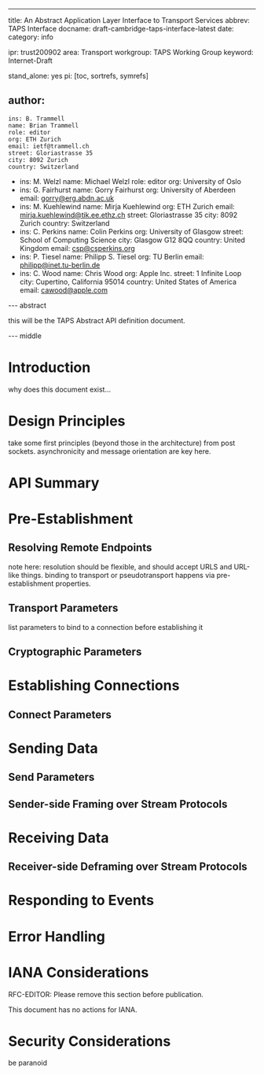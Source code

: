 ---
title: An Abstract Application Layer Interface to Transport Services
abbrev: TAPS Interface
docname: draft-cambridge-taps-interface-latest
date:
category: info

ipr: trust200902
area: Transport
workgroup: TAPS Working Group
keyword: Internet-Draft

stand_alone: yes
pi: [toc, sortrefs, symrefs]

author:
  -
    ins: B. Trammell
    name: Brian Trammell
    role: editor
    org: ETH Zurich
    email: ietf@trammell.ch
    street: Gloriastrasse 35
    city: 8092 Zurich
    country: Switzerland
  -
    ins: M. Welzl
    name: Michael Welzl
    role: editor
    org: University of Oslo
  -
    ins: G. Fairhurst
    name: Gorry Fairhurst
    org: University of Aberdeen
    email: gorry@erg.abdn.ac.uk
  -
    ins: M. Kuehlewind
    name: Mirja Kuehlewind
    org: ETH Zurich
    email: mirja.kuehlewind@tik.ee.ethz.ch
    street: Gloriastrasse 35
    city: 8092 Zurich
    country: Switzerland
  -
    ins: C. Perkins
    name: Colin Perkins
    org: University of Glasgow
    street: School of Computing Science
    city: Glasgow  G12 8QQ
    country: United Kingdom
    email: csp@csperkins.org
  -
    ins: P. Tiesel
    name: Philipp S. Tiesel
    org: TU Berlin
    email: philipp@inet.tu-berlin.de
  -
    ins: C. Wood
    name: Chris Wood
    org: Apple Inc.
    street: 1 Infinite Loop
    city: Cupertino, California 95014
    country: United States of America
    email: cawood@apple.com

--- abstract

this will be the TAPS Abstract API definition document.

--- middle

# Introduction

why does this document exist...

# Design Principles

take some first principles (beyond those in the architecture) from post sockets. asynchronicity and message orientation are key here.

# API Summary

# Pre-Establishment

## Resolving Remote Endpoints

note here: resolution should be flexible, and should accept URLS and URL-like
things. binding to transport or pseudotransport happens via pre-establishment
properties.

## Transport Parameters

list parameters to bind to a connection before establishing it

## Cryptographic Parameters

# Establishing Connections

## Connect Parameters

# Sending Data

## Send Parameters

## Sender-side Framing over Stream Protocols

# Receiving Data

## Receiver-side Deframing over Stream Protocols

# Responding to Events

# Error Handling

# IANA Considerations

RFC-EDITOR: Please remove this section before publication.

This document has no actions for IANA.

# Security Considerations

be paranoid
